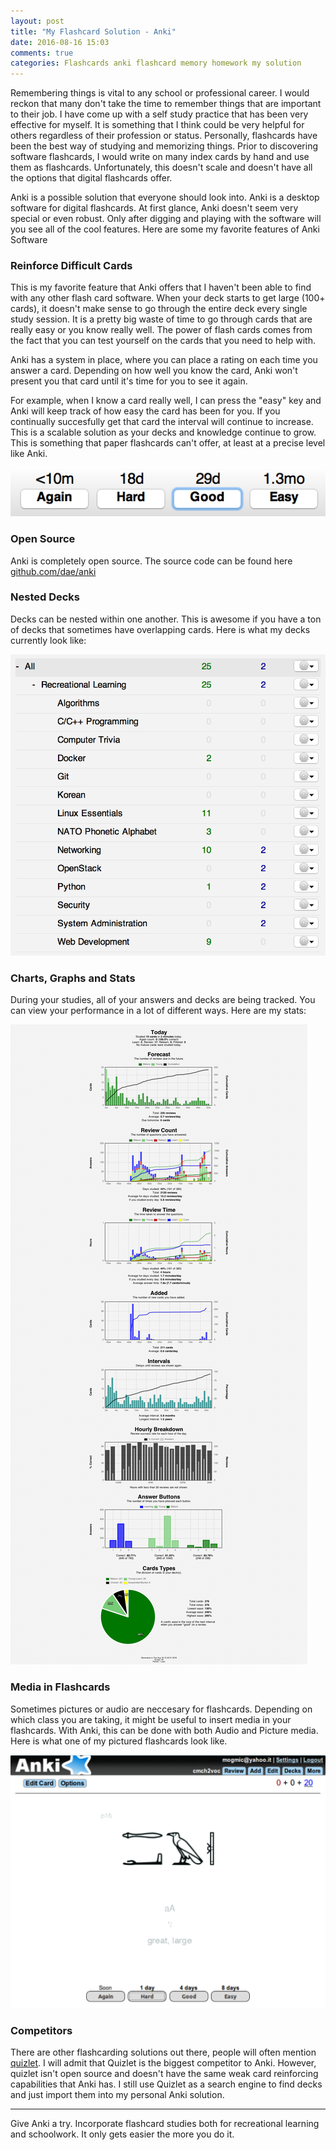 ```yaml
---
layout: post
title: "My Flashcard Solution - Anki"
date: 2016-08-16 15:03
comments: true
categories: Flashcards anki flashcard memory homework my solution
---
```


Remembering things is vital to any school or professional career.
I would reckon that many don't take the time to remember things that are important to their job.
I have come up with a self study practice that has been very effective for myself.
It is something that I think could be very helpful for others regardless of their profession or status.
Personally, flashcards have been the best way of studying and memorizing things.
Prior to discovering software flashcards, I would write on many index cards by hand and use them as flashcards.
Unfortunately, this doesn't scale and doesn't have all the options that digital flashcards offer.

Anki is a possible solution that everyone should look into.
Anki is a desktop software for digital flashcards.
At first glance, Anki doesn't seem very special or even robust.
Only after digging and playing with the software will you see all of the cool features.
Here are some my favorite features of Anki Software

### Reinforce Difficult Cards
This is my favorite feature that Anki offers that I haven't been able to find with any other flash card software.
When your deck starts to get large (100+ cards), it doesn't make sense to go through the entire deck every single study session.
It is a pretty big waste of time to go through cards that are really easy or you know really well.
The power of flash cards comes from the fact that you can test yourself on the cards that you need to help with.

Anki has a system in place, where you can place a rating on each time you answer a card.
Depending on how well you know the card, Anki won't present you that card until it's time for you to see it again.

For example, when I know a card really well, I can press the "easy" key and Anki will keep track of how easy the card has been for you.
If you continually succesfully get that card the interval will continue to increase.
This is a scalable solution as your decks and knowledge continue to grow.
This is something that paper flashcards can't offer, at least at a precise level like Anki.

<img src="/images/anki-card-options.png"/>

### Open Source
Anki is completely open source.
The source code can be found here [github.com/dae/anki](https://github.com/dae/anki)

### Nested Decks
Decks can be nested within one another.
This is awesome if you have a ton of decks that sometimes have overlapping cards.
Here is what my decks currently look like:

<img src="/images/nested-anki-decks.png"/>

### Charts, Graphs and Stats
During your studies, all of your answers and decks are being tracked.
You can view your performance in a lot of different ways. Here are my stats:

<img src="/images/anki-stats.png"/>

### Media in Flashcards
Sometimes pictures or audio are neccesary for flashcards.
Depending on which class you are taking, it might be useful to insert media in your flashcards.
With Anki, this can be done with both Audio and Picture media.
Here is what one of my pictured flashcards look like.

<img src="/images/anki-picture-card.png"/>

### Competitors
There are other flashcarding solutions out there, people will often mention [quizlet](https://quizlet.com).
I will admit that Quizlet is the biggest competitor to Anki.
However, quizlet isn't open source and doesn't have the same weak card reinforcing capabilities that Anki has.
I still use Quizlet as a search engine to find decks and just import them into my personal Anki solution.

---

Give Anki a try.
Incorporate flashcard studies both for recreational learning and schoolwork.
It only gets easier the more you do it.
